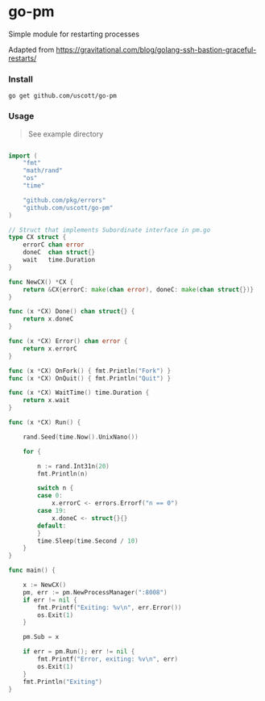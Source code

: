 # go-pm

Simple module for restarting processes

Adapted from https://gravitational.com/blog/golang-ssh-bastion-graceful-restarts/

### Install
```shell script
go get github.com/uscott/go-pm
```

### Usage

> See example directory

```go

import (
	"fmt"
	"math/rand"
	"os"
	"time"

	"github.com/pkg/errors"
	"github.com/uscott/go-pm"
)

// Struct that implements Subordinate interface in pm.go
type CX struct {
	errorC chan error
	doneC  chan struct{}
	wait   time.Duration
}

func NewCX() *CX {
	return &CX{errorC: make(chan error), doneC: make(chan struct{})}
}

func (x *CX) Done() chan struct{} {
	return x.doneC
}

func (x *CX) Error() chan error {
	return x.errorC
}

func (x *CX) OnFork() { fmt.Println("Fork") }
func (x *CX) OnQuit() { fmt.Println("Quit") }

func (x *CX) WaitTime() time.Duration {
	return x.wait
}

func (x *CX) Run() {

	rand.Seed(time.Now().UnixNano())

	for {

		n := rand.Int31n(20)
		fmt.Println(n)

		switch n {
		case 0:
			x.errorC <- errors.Errorf("n == 0")
		case 19:
			x.doneC <- struct{}{}
		default:
		}
		time.Sleep(time.Second / 10)
	}
}

func main() {

	x := NewCX()
	pm, err := pm.NewProcessManager(":8008")
	if err != nil {
		fmt.Printf("Exiting: %v\n", err.Error())
		os.Exit(1)
	}

	pm.Sub = x

	if err = pm.Run(); err != nil {
		fmt.Printf("Error, exiting: %v\n", err)
		os.Exit(1)
	}
	fmt.Println("Exiting")
}
```

